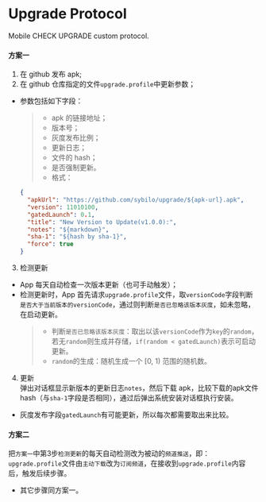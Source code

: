 # Upgrade Protocol
Mobile CHECK UPGRADE custom protocol.

#### 方案一
1. 在 github 发布 apk;
2. 在 github 仓库指定的文件`upgrade.profile`中更新参数；
  - 参数包括如下字段：
    >* apk 的链接地址；
    >* 版本号；
    >* 灰度发布比例；
    >* 更新日志；
    >* 文件的 hash；
    >* 是否强制更新。
    >* 格式：
       ```json
       {
         "apkUrl": "https://github.com/sybilo/upgrade/${apk-url}.apk",
         "version": 11010100,
         "gatedLaunch": 0.1,
         "title": "New Version to Update(v1.0.0):",
         "notes": "${markdown}",
         "sha-1": "${hash by sha-1}",
         "force": true
       }
       ```

3. 检测更新  
  - App 每天自动检查一次版本更新（也可手动触发）；
  - 检测更新时，App 首先请求`upgrade.profile`文件，取`versionCode`字段判断`是否大于当前版本的versionCode`，通过则判断`是否已忽略该版本灰度`，如未忽略，在启动更新。
    >* 判断`是否已忽略该版本灰度`：取出以该`versionCode`作为`key`的`random`，若无`random`则生成并存储，`if(random < gatedLaunch)`表示可启动更新。
    >* `random`的生成：随机生成一个 [0, 1) 范围的随机数。

4. 更新  
弹出对话框显示新版本的更新日志`notes`，然后下载 apk，比较下载的apk文件 hash（与`sha-1`字段是否相同），通过后弹出系统安装对话框执行安装。

* 灰度发布字段`gatedLaunch`有可能更新，所以每次都需要取出来比较。

#### 方案二
把`方案一`中第3步`检测更新`的每天自动检测改为被动的`频道推送`，即：`upgrade.profile`文件由`主动下载`改为`订阅频道`，在接收到`upgrade.profile`内容后，触发后续步骤。
* 其它步骤同方案一。
